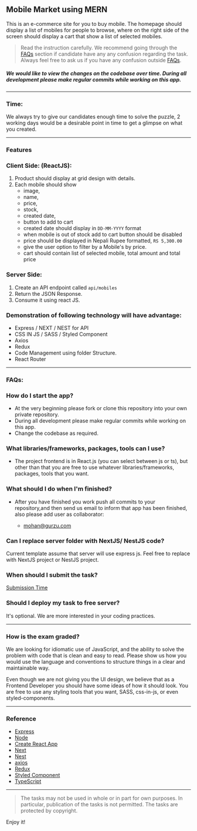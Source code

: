 ## Mobile Market using MERN

This is an e-commerce site for you to buy mobile. The homepage should display a list of mobiles
for people to browse, where on the right side of the screen should display a cart that show a
list of selected mobiles.

> Read the instruction carefully. We recommend going through the [FAQs](#faqs) section if candidate have any
> any confusion regarding the task. Always feel free to ask us if you have any confusion outside [FAQs](#faqs).


##### We would like to view the changes on the codebase over time. During all development please make regular commits while working on this app.
---
### Time:

We always try to give our candidates enough time to solve the puzzle, 2 working days would be a desirable point in time to get a glimpse on what you created.

---
### Features

### Client Side: (ReactJS):

1. Product should display at grid design with details.
2. Each mobile should show
   - image,
   - name,
   - price,
   - stock,
   - created date,
   - button to add to cart
   - created date should display in `DD-MM-YYYY` format
   - when mobile is out of stock add to cart button should be disabled
   - price should be displayed in Nepali Rupee formatted, `RS 5,300.00`
   - give the user option to filter by a Mobile's by price.
   - cart should contain list of selected mobile, total amount and total price

### Server Side:

1.  Create an API endpoint called `api/mobiles`
2.  Return the JSON Response.
3.  Consume it using react JS.

### Demonstration of following technology will have advantage:

- Express / NEXT / NEST for API
- CSS IN JS / SASS / Styled Component
- Axios
- Redux
- Code Management using folder Structure.
- React Router

---

### FAQs:

### How do I start the app?

- At the very beginning please fork or clone this repository into your own private repository.
- During all development please make regular commits while working on this app.
- Change the codebase as required.

### What libraries/frameworks, packages, tools can I use?

- The project frontend is in React.js (you can select between js or ts), but other than that you are free to use whatever
  libraries/frameworks, packages, tools that you want.

### What should I do when I'm finished?

- After you have finished you work push all commits to your repository,and then send us email
  to inform that app has been finished, also please add user as collaborator:
    
    - mohan@gurzu.com

### Can I replace server folder with NextJS/ NestJS code?
 Current template assume that server will use express js. Feel free to replace with NextJS project or 
 NestJS project.   
 
 ### When should I submit the task?
  [Submission Time](#time)

  ### Should I  deploy my task to free server?
  It's optional. We are more interested in your coding practices. 


---
### How is the exam graded?

We are looking for idiomatic use of JavaScript, and the ability to solve the problem with code that is clean and easy to
read. Please show us how you would use the language and conventions to structure things in a clear and maintainable way.

Even though we are not giving you the UI design, we believe that as a Frontend Developer you should have some ideas of
how it should look. You are free to use any styling tools that you want, SASS, css-in-js, or even styled-components.

---
### Reference

- [Express](https://expressjs.com/)
- [Node](https://nodejs.org/)
- [Create React App](https://reactjs.org/docs/create-a-new-react-app.html)
- [Next](https://nextjs.org/)
- [Nest](https://nestjs.com/)
- [axios](https://github.com/axios/axios)
- [Redux](https://redux.js.org/)
- [Styled Component](https://www.styled-components.com/)
- [TypeScript](https://www.typescriptlang.org/)
---



> The tasks may not be used in whole or in part for own purposes. In particular, publication of the tasks is not permitted. The tasks are protected by copyright.

Enjoy it!
